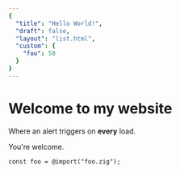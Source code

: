 ```yaml
---
{
  "title": "Hello World!",
  "draft": false,
  "layout": "list.html",
  "custom": {
    "foo": 50
  }
}  
--- 
```

# Welcome to my website

Where an alert triggers on **every** load. 

You're welcome.

```zig 
const foo = @import("foo.zig");
```
